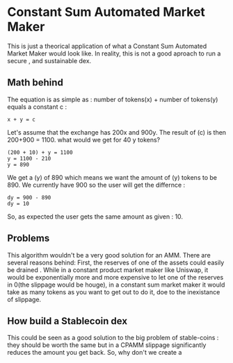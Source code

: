 # Constant Sum Automated Market Maker

This is just a theorical application of what a Constant Sum Automated Market Maker would look like. In reality, this is not a good aproach to run a secure , and sustainable dex. 

## Math behind

The equation is as simple as : number of tokens(x) + number of tokens(y) equals a constant c : 

```shell
x + y = c
```

Let's assume that the exchange has 200x and 900y. The result of (c) is then 200+900 = 1100. what would we get for 40 y tokens?

```shell
(200 + 10) + y = 1100
y = 1100 - 210
y = 890
```
We get a (y) of 890 which means we want the amount of (y) tokens to be 890. We currently have 900 so the user will get the differnce : 

```shell
dy = 900 - 890
dy = 10
```

So, as expected the user gets the same amount as given : 10.

## Problems

This algorithm wouldn't be a very good solution for an AMM. There are several reasons behind: First, the reserves of one of the assets could easily be drained . While in a constant product market maker like Uniswap, it would be exponentially more and more expensive to let one of the reserves in 0(the slippage would be houge), in a constant sum market maker it would take as many tokens as you want to get out to do it, doe to the inexistance of slippage. 

## How build a Stablecoin dex

This could be seen as a good solution to the big problem of stable-coins : they should be worth the same but in a CPAMM slippage significantly reduces the amount you get back. So, why don't we create a 
